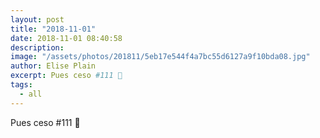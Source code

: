 ```yaml
---
layout: post
title: "2018-11-01"
date: 2018-11-01 08:40:58
description: 
image: "/assets/photos/201811/5eb17e544f4a7bc55d6127a9f10bda08.jpg"
author: Elise Plain
excerpt: Pues ceso #111 💋
tags: 
  - all
---
```


Pues ceso #111 💋
<p></p>
